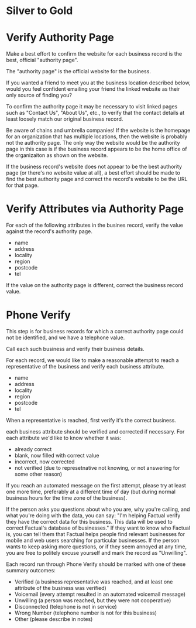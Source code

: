 Silver to Gold
==============

# Verify Authority Page

Make a best effort to confirm the website for each business record is the best, official "authority page".

The "authority page" is the official website for the business.

If you wanted a friend to meet you at the business location described below, would you feel confident emailing your friend the linked website as their only source of finding you?

To confirm the authority page it may be necessary to visit linked pages such as "Contact Us", "About Us", etc., to verify that the contact details at least loosely match our original business record.

Be aware of chains and umbrella companies! If the website is the homepage for an organization that has multiple locations, then the website is probably not the authority page.
The only way the website would be the authority page in this case is if the business record appears to be the home office of the organizaiton as shown on the website.

If the business record's website does not appear to be the best authority page (or there's no website value at all), a best effort should be made to find the best authority page and correct the record's website to be the URL for that page.


# Verify Attributes via Authority Page

For each of the following attributes in the busines record, verify the value against the record's authority page.

* name
* address
* locality
* region
* postcode
* tel

If the value on the authority page is different, correct the business record value.


# Phone Verify

This step is for business records for which a correct authority page could not be identified, and we have a telephone value.

Call each such business and verify their business details.

For each record, we would like to make a reasonable attempt to reach a representative of the business and verify each business attribute.

* name
* address
* locality
* region
* postcode
* tel

When a representative is reached, first verify it's the correct business.

 each business attribute should be verified and corrected if necessary. For each attribute we'd like to know whether it was:
* already correct
* blank, now filled with correct value
* incorrect, now corrected
* not verified (due to represetnative not knowing, or not answering for some other reason)

If you reach an automated message on the first attempt, please try at least one more time, preferably at a different time of day (but during normal business hours for the time zone of the business).

If the person asks you questions about who you are, why you're calling, and what you're doing with the data, you can say:
"I'm helping Factual verify they have the correct data for this business. This data will be used to correct Factual's database of businesses."
If they want to know who Factual is, you can tell them that Factual helps people find relevant businesses for mobile and web users searching for particular businesses.
If the person wants to keep asking more questions, or if they seem annoyed at any time, you are free to politely excuse yourself and mark the record as "Unwilling".

Each record run through Phone Verify should be marked with one of these summary outcomes:
* Verified (a business representative was reached, and at least one attribute of the business was verified)
* Voicemail (every attempt resulted in an automated voicemail message)
* Unwilling (a person was reached, but they were not cooperative)
* Disconnected (telephone is not in service)
* Wrong Number (telephone number is not for this business)
* Other (please describe in notes)
